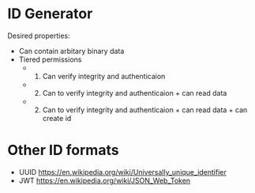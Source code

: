 # ID Generator

Desired properties:
- Can contain arbitary binary data
- Tiered permissions
  - 1. Can verify integrity and authenticaion
  - 2. Can to verify integrity and authenticaion + can read data
  - 2. Can to verify integrity and authenticaion + can read data + can create id
  
# Other ID formats
- UUID https://en.wikipedia.org/wiki/Universally_unique_identifier
- JWT https://en.wikipedia.org/wiki/JSON_Web_Token
